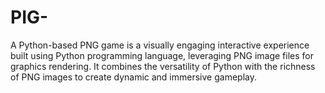# PIG-
A Python-based PNG game is a visually engaging interactive experience built using Python programming language, leveraging PNG image files for graphics rendering. It combines the versatility of Python with the richness of PNG images to create dynamic and immersive gameplay.
